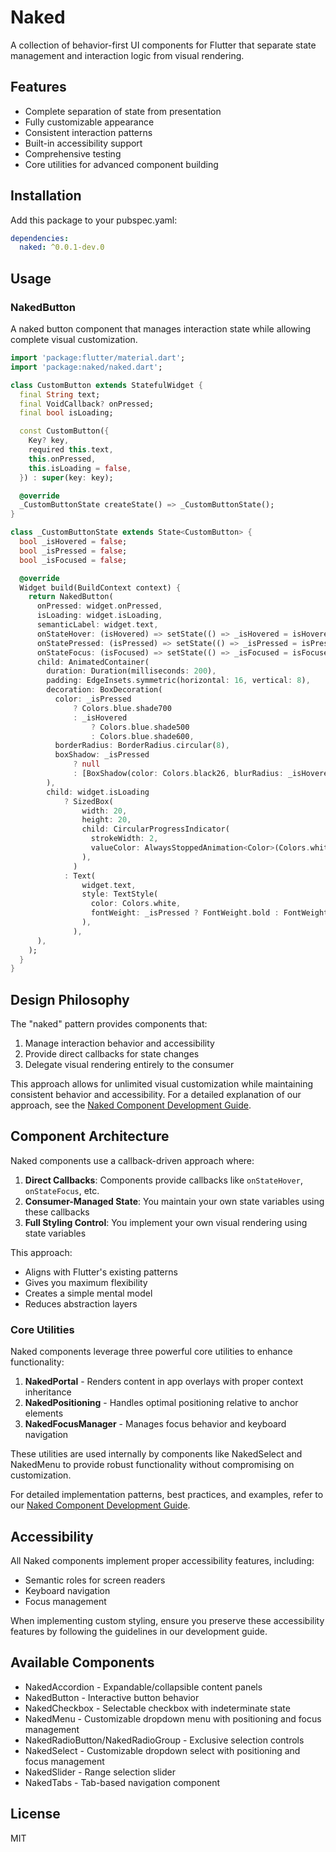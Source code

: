 # Naked

A collection of behavior-first UI components for Flutter that separate state management and interaction logic from visual rendering.

## Features

- Complete separation of state from presentation
- Fully customizable appearance
- Consistent interaction patterns
- Built-in accessibility support
- Comprehensive testing
- Core utilities for advanced component building

## Installation

Add this package to your pubspec.yaml:

```yaml
dependencies:
  naked: ^0.0.1-dev.0
```

## Usage

### NakedButton

A naked button component that manages interaction state while allowing complete visual customization.

```dart
import 'package:flutter/material.dart';
import 'package:naked/naked.dart';

class CustomButton extends StatefulWidget {
  final String text;
  final VoidCallback? onPressed;
  final bool isLoading;

  const CustomButton({
    Key? key,
    required this.text,
    this.onPressed,
    this.isLoading = false,
  }) : super(key: key);

  @override
  _CustomButtonState createState() => _CustomButtonState();
}

class _CustomButtonState extends State<CustomButton> {
  bool _isHovered = false;
  bool _isPressed = false;
  bool _isFocused = false;

  @override
  Widget build(BuildContext context) {
    return NakedButton(
      onPressed: widget.onPressed,
      isLoading: widget.isLoading,
      semanticLabel: widget.text,
      onStateHover: (isHovered) => setState(() => _isHovered = isHovered),
      onStatePressed: (isPressed) => setState(() => _isPressed = isPressed),
      onStateFocus: (isFocused) => setState(() => _isFocused = isFocused),
      child: AnimatedContainer(
        duration: Duration(milliseconds: 200),
        padding: EdgeInsets.symmetric(horizontal: 16, vertical: 8),
        decoration: BoxDecoration(
          color: _isPressed
              ? Colors.blue.shade700
              : _isHovered
                  ? Colors.blue.shade500
                  : Colors.blue.shade600,
          borderRadius: BorderRadius.circular(8),
          boxShadow: _isPressed
              ? null
              : [BoxShadow(color: Colors.black26, blurRadius: _isHovered ? 4 : 2)],
        ),
        child: widget.isLoading
            ? SizedBox(
                width: 20,
                height: 20,
                child: CircularProgressIndicator(
                  strokeWidth: 2,
                  valueColor: AlwaysStoppedAnimation<Color>(Colors.white),
                ),
              )
            : Text(
                widget.text,
                style: TextStyle(
                  color: Colors.white,
                  fontWeight: _isPressed ? FontWeight.bold : FontWeight.normal,
                ),
              ),
      ),
    );
  }
}
```

## Design Philosophy

The "naked" pattern provides components that:

1. Manage interaction behavior and accessibility
2. Provide direct callbacks for state changes
3. Delegate visual rendering entirely to the consumer

This approach allows for unlimited visual customization while maintaining consistent behavior and accessibility. For a detailed explanation of our approach, see the [Naked Component Development Guide](.context/plan/naked_component_development_guide.md).

## Component Architecture

Naked components use a callback-driven approach where:

1. **Direct Callbacks**: Components provide callbacks like `onStateHover`, `onStateFocus`, etc.
2. **Consumer-Managed State**: You maintain your own state variables using these callbacks
3. **Full Styling Control**: You implement your own visual rendering using state variables

This approach:
- Aligns with Flutter's existing patterns
- Gives you maximum flexibility
- Creates a simple mental model
- Reduces abstraction layers

### Core Utilities

Naked components leverage three powerful core utilities to enhance functionality:

1. **NakedPortal** - Renders content in app overlays with proper context inheritance
2. **NakedPositioning** - Handles optimal positioning relative to anchor elements
3. **NakedFocusManager** - Manages focus behavior and keyboard navigation

These utilities are used internally by components like NakedSelect and NakedMenu to provide robust functionality without compromising on customization.

For detailed implementation patterns, best practices, and examples, refer to our [Naked Component Development Guide](.context/plan/naked_component_development_guide.md).

## Accessibility

All Naked components implement proper accessibility features, including:
- Semantic roles for screen readers
- Keyboard navigation
- Focus management

When implementing custom styling, ensure you preserve these accessibility features by following the guidelines in our development guide.

## Available Components

- NakedAccordion - Expandable/collapsible content panels
- NakedButton - Interactive button behavior
- NakedCheckbox - Selectable checkbox with indeterminate state
- NakedMenu - Customizable dropdown menu with positioning and focus management
- NakedRadioButton/NakedRadioGroup - Exclusive selection controls
- NakedSelect - Customizable dropdown select with positioning and focus management
- NakedSlider - Range selection slider
- NakedTabs - Tab-based navigation component

## License

MIT

